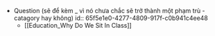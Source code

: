 - Question (sẽ để kèm _ vì nó chưa chắc sẽ trở thành một phạm trù - catagory hay không)
  id:: 65f5e1e0-4277-4809-917f-c0b941c4ee48
	- [[Education_Why Do We Sit In Class]]
